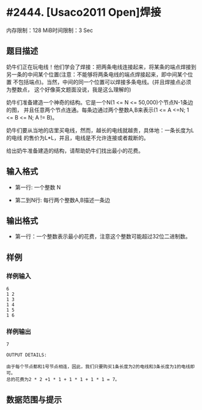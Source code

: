 # #2444. [Usaco2011 Open]焊接

内存限制：128 MiB时间限制：3 Sec

## 题目描述


奶牛们正在玩电线！他们学会了焊接：把两条电线连接起来，将某条的端点焊接到
另一条的中间某个位置(注意：不能够将两条电线的端点焊接起来，即中间某个位置
不包括端点)。当然，中间的同一个位置可以焊接多条电线。(并且焊接点必须为整数点，
这个好像英文题面没说，我是这么理解的)

奶牛们准备建造一个神奇的结构。它是一个N(1 <= N <= 50,000)个节点N-1条边的图，
并且任意两个节点连通。每条边通过两个整数A,B来表示(1 <= A <=N; 1 <= B <= N; A != B)。

奶牛们要从当地的店里买电线，然而，越长的电线就越贵，具体地：一条长度为L的电线
的售价为L*L，并且，电线是不允许连接或者裁断的。

给出奶牛准备建造的结构，请帮助奶牛们找出最小的花费。

## 输入格式


* 第一行: 一个整数 N

* 第二到N行: 每行两个整数A,B描述一条边


## 输出格式


* 第一行：一个整数表示最小的花费，注意这个整数可能超过32位二进制数。

## 样例

### 样例输入

    
    6
    1 2
    1 3
    1 4
    1 5
    1 6
    
    
    
    
    

### 样例输出

    
    7
    
    OUTPUT DETAILS:
    
    由于每个节点都和1号节点相连，因此，我们只要购买1条长度为2的电线和3条长度为1的电线即可。
    总的花费为2 * 2 +1 * 1 + 1 * 1 + 1 * 1 = 7。
    
    
    

## 数据范围与提示
